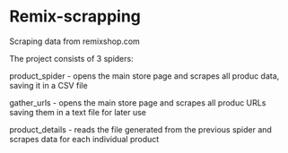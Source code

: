 # Remix-scrapping
Scraping data from remixshop.com

The project consists of 3 spiders:

product_spider - opens the main store page and scrapes all produc data, saving it in a CSV file

gather_urls - opens the main store page and scrapes all produc URLs saving them in a text file for later use

product_details - reads the file generated from the previous spider and scrapes data for each individual product
